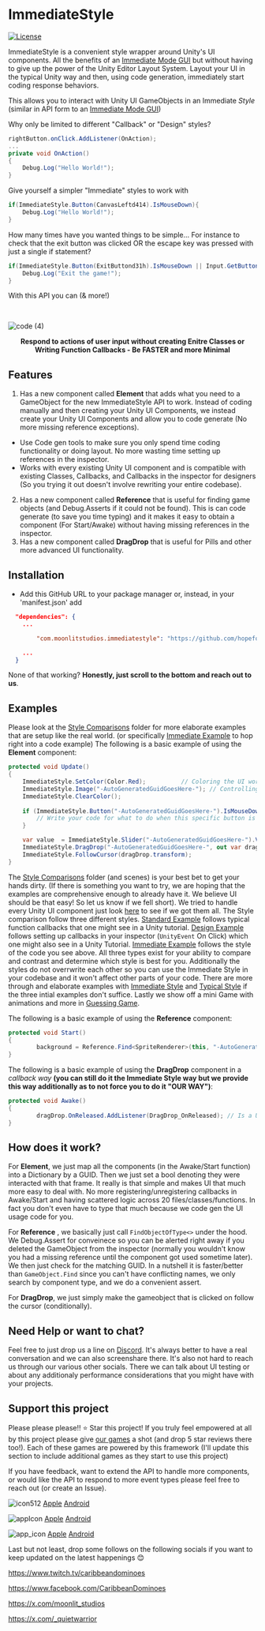# ImmediateStyle 
[![License](https://img.shields.io/badge/license-MIT-green)](https://github.com/hopeforsenegal/immediatestyle/blob/master/LICENSE.md)

ImmediateStyle is a convenient style wrapper around Unity's UI components. All the benefits of an [Immediate Mode GUI](https://caseymuratori.com/blog_0001) but without having to give up the power of the Unity Editor Layout System. Layout your UI in the typical Unity way and then, using code generation, immediately start coding response behaviors.

This allows you to interact with Unity UI GameObjects in an Immediate *Style* (similar in API form to an [Immediate Mode GUI](https://caseymuratori.com/blog_0001))

Why only be limited to different "Callback" or "Design" styles?

```cs    
rightButton.onClick.AddListener(OnAction);
...
private void OnAction()
{
    Debug.Log("Hello World!");
}
```

Give yourself a simpler "Immediate" styles to work with

```cs 
if(ImmediateStyle.Button(CanvasLeftd414).IsMouseDown){
    Debug.Log("Hello World!");
}
```
How many times have you wanted things to be simple... 
For instance to check that the exit button was clicked OR the escape key was pressed with just a single if statement?
```cs 
if(ImmediateStyle.Button(ExitButtond31h).IsMouseDown || Input.GetButtonDown(KeyCode.Escape)){
    Debug.Log("Exit the game!");
}
```
With this API you can (& more!)

<br>

![code (4)](https://github.com/user-attachments/assets/df496928-9f0c-49c2-8e2f-6cb970bc13a8)


<p align="center">
<b>Respond to actions of user input without creating Enitre Classes or Writing Function Callbacks - Be FASTER and more Minimal
</b>
<br>
</p>

## Features
1. Has a new component called **Element** that adds what you need to a GameObject for the new ImmediateStyle API to work. Instead of coding manually and then creating your Unity UI Components, we instead create your Unity UI Components and allow you to code generate (No more missing reference exceptions).
* Use Code gen tools to make sure you only spend time coding functionality or doing layout. No more wasting time setting up references in the inspector.
*  Works with every existing Unity UI component and is compatible with existing Classes, Callbacks, and Callbacks in the inspector for designers (So you trying it out doesn't involve rewriting your entire codebase).
2. Has a new component called **Reference** that is useful for finding game objects (and Debug.Asserts if it could not be found). This is can code generate (to save you time typing) and it makes it easy to obtain a component (For Start/Awake) without having missing references in the inspector.
3. Has a new component called **DragDrop** that is useful for Pills and other more advanced UI functionality.

## Installation

- Add this GitHub URL to your package manager or, instead, in your 'manifest.json' add
```json
  "dependencies": {
	...

    	"com.moonlitstudios.immediatestyle": "https://github.com/hopeforsenegal/com.moonlitstudios.immediatestyle.git",

	...
  }
```

None of that working? **Honestly, just scroll to the bottom and reach out to us**.

## Examples
Please look at the [Style Comparisons](https://github.com/hopeforsenegal/com.moonlitstudios.immediatestyle/blob/main/StyleComparisons) folder for more elaborate examples that are setup like the real world. (or specifically [Immediate Example](https://github.com/hopeforsenegal/com.moonlitstudios.immediatestyle/blob/main/StyleComparisons/ImmediateExample.cs) to hop right into a code example) 
The following is a basic example of using the **Element** component: 
```cs
protected void Update()
{
	ImmediateStyle.SetColor(Color.Red);		     // Coloring the UI works like this (and therefore can be done in a batch)
	ImmediateStyle.Image("-AutoGeneratedGuidGoesHere-"); // Controlling (CanvasGroup|Text) works like this
	ImmediateStyle.ClearColor();
	
	if (ImmediateStyle.Button("-AutoGeneratedGuidGoesHere-").IsMouseDown) {	  // Controlling (Toggle|InputField|Dropdown) works like this
	    // Write your code for what to do when this specific button is clicked
	}

	var value  = ImmediateStyle.Slider("-AutoGeneratedGuidGoesHere-").Value; // Controlling Slider works like this
	ImmediateStyle.DragDrop("-AutoGeneratedGuidGoesHere-", out var dragDrop); // Controlling DragDrop works like this
	ImmediateStyle.FollowCursor(dragDrop.transform);
}
```
The [Style Comparisons](https://github.com/hopeforsenegal/com.moonlitstudios.immediatestyle/blob/main/StyleComparisons) folder (and scenes) is your best bet to get your hands dirty. (If there is something you want to try, we are hoping that the examples are comprehensive enough to already have it. We believe UI should be that easy! So let us know if we fell short). We tried to handle every Unity UI component just look [here](https://github.com/hopeforsenegal/com.moonlitstudios.immediatestyle/blob/main/Runtime/UI/Immediate/ImmediateStyle.cs) to see if we got them all. The Style comparison follow three different styles. [Standard Example](https://github.com/hopeforsenegal/com.moonlitstudios.immediatestyle/blob/main/StyleComparisons/StandardExample.cs) follows typical function callbacks that one might see in a Unity tutorial. [Design Example](https://github.com/hopeforsenegal/com.moonlitstudios.immediatestyle/blob/main/StyleComparisons/DesignExample.cs) follows setting up callbacks in your inspector (`UnityEvent` On Click) which one might also see in a Unity Tutorial. [Immediate Example](https://github.com/hopeforsenegal/com.moonlitstudios.immediatestyle/blob/main/StyleComparisons/ImmediateExample.cs) follows the style of the code you see above. All three types exist for your ability to compare and contrast and determine which style is best for you. Additionally the styles do not overrwrite each other so you can use the Immediate Style in your codebase and it won't affect other parts of your code.
There are more through and elaborate examples with [Immediate Style](https://github.com/hopeforsenegal/com.moonlitstudios.immediatestyle/blob/main/StyleComparisons/A_ImmediateStyle.cs) and [Typical Style](https://github.com/hopeforsenegal/com.moonlitstudios.immediatestyle/blob/main/StyleComparisons/A_TypicalStyle.cs) if the three intial examples don't suffice.
Lastly we show off a mini Game with animations and more in [Guessing Game](https://github.com/hopeforsenegal/com.moonlitstudios.immediatestyle/blob/main/GuessingGame).


The following is a basic example of using the **Reference** component: 
```cs
protected void Start()
{
        background = Reference.Find<SpriteRenderer>(this, "-AutoGeneratedGuidGoesHere-"); // We save you mental anguish and time!
}
```

The following is a basic example of using the **DragDrop** component in a *callback way*  **(you can still do it the Immediate Style way but we provide this way additionally as to not force you to do it "OUR WAY")**: 
```cs
protected void Awake()
{
        dragDrop.OnReleased.AddListener(DragDrop_OnReleased); // Is a UnityEvent so Designers can set OnReleased inspector instead.
}
```

## How does it work?
For **Element**, we just map all the components (in the Awake/Start function) into a Dictionary by a GUID. Then we just set a bool denoting they were interacted with that frame. It really is that simple and makes UI that much more easy to deal with. No more registering/unregistering callbacks in Awake/Start and having scattered logic across 20 files/classes/functions. In fact you don't even have to type that much because we code gen the UI usage code for you.

For **Reference** , we basically just call `FindObjectOfType<>` under the hood. We Debug.Assert for conveinece so you can be alerted right away if you deleted the GameObject from the inspector (normally you wouldn't know you had a missing reference until the component got used sometime later). We then just check for the matching GUID. In a nutshell it is faster/better than `GameObject.Find` since you can't have conflicting names, we only search by component type, and we do a convenient assert.

For **DragDrop**, we just simply make the gameobject that is clicked on follow the cursor (conditionally).

## Need Help or want to chat?
Feel free to just drop us a line on [Discord](https://discord.gg/8y87EEaftE). It's always better to have a real conversation and we can also screenshare there. It's also not hard to reach us through our various other socials. There we can talk about UI testing or about any additionaly performance considerations that you might have with your projects.

## Support this project 
Please please please!! ⭐ Star this project! If you truly feel empowered at all by this project please give [our games](https://linktr.ee/moonlit_games) a shot (and drop 5 star reviews there too!). Each of these games are powered by this framework (I'll update this section to include additional games as they start to use this project)

If you have feedback, want to extend the API to handle more components, or would like the API to respond to more event types please feel free to reach out (or create an Issue).

![icon512](https://github.com/user-attachments/assets/85141dc9-110e-4a8d-b684-6c9a686c278b)
[Apple](https://apps.apple.com/us/app/caribbean-dominoes/id1588590418)
[Android](https://play.google.com/store/apps/details?id=com.MoonlitStudios.CaribbeanDominoes)

![appIcon](https://github.com/user-attachments/assets/4266f475-ac9b-4176-9f97-985b8e1025ce)
[Apple](https://apps.apple.com/us/app/solitaire-islands/id6478837950)
[Android](https://play.google.com/store/apps/details?id=com.MoonlitStudios.SolitaireIslands)

![app_icon](https://github.com/user-attachments/assets/13ba91c7-53b4-4469-bdd0-9f0598048a28)
[Apple](https://apps.apple.com/us/app/ludi-classic/id1536964897)
[Android](https://play.google.com/store/apps/details?id=com.MoonlitStudios.Ludi)


Last but not least, drop some follows on the following socials if you want to keep updated on the latest happenings 😊

https://www.twitch.tv/caribbeandominoes

https://www.facebook.com/CaribbeanDominoes

https://x.com/moonlit_studios

https://x.com/_quietwarrior
